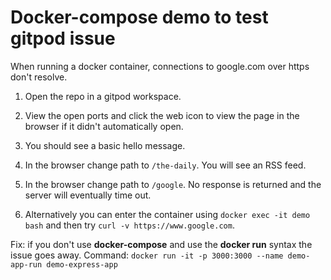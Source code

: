 # Docker-compose demo to test gitpod issue
When running a docker container, connections to google.com over https don't resolve.

1) Open the repo in a gitpod workspace.

2) View the open ports and click the web icon to view the page in the browser if it didn't automatically open.

3) You should see a basic hello message.

4) In the browser change path to `/the-daily`. You will see an RSS feed.

5) In the browser change path to `/google`. No response is returned and the server will eventually time out.

6) Alternatively you can enter the container using `docker exec -it demo bash` and then try `curl -v https://www.google.com`.

Fix: if you don't use **docker-compose** and use the **docker run** syntax the issue goes away.
Command: `docker run -it -p 3000:3000 --name demo-app-run demo-express-app`